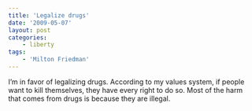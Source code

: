 ```yaml
---
title: 'Legalize drugs'
date: '2009-05-07'
layout: post
categories:
    - liberty
tags:
    - 'Milton Friedman'
---
```


I’m in favor of legalizing drugs. According to my values system, if people want to kill themselves, they have every right to do so. Most of the harm that comes from drugs is because they are illegal.